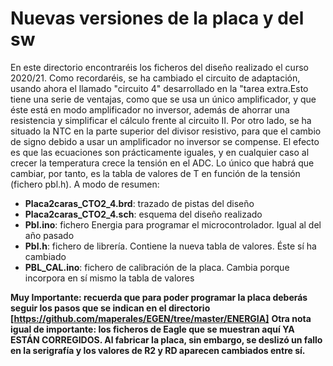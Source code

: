 
Nuevas versiones de la placa y del sw
=====================================
En este directorio encontraréis los ficheros del diseño realizado el curso 2020/21. 
Como recordaréis, se ha cambiado el circuito de adaptación, usando ahora el llamado "circuito 4" desarrollado en la "tarea extra.Esto tiene una serie de
ventajas, como que se usa un único amplificador, y que éste está en modo amplificador no inversor, además de ahorrar una resistencia y simplificar el cálculo frente al circuito II. 
Por otro lado, se ha situado la NTC en la parte superior del divisor resistivo, para que el cambio de signo debido a usar un amplificador no inversor se compense. El efecto es que las ecuaciones son prácticamente iguales, y en cualquier caso al crecer la temperatura crece la tensión en el ADC. Lo único que habrá que cambiar, por tanto, es la tabla de valores de T en función de la tensión (fichero pbl.h). A modo de resumen:
  - **Placa2caras_CTO2_4.brd**: trazado de pistas del diseño
  - **Placa2caras_CTO2_4.sch**: esquema del diseño realizado
  - **Pbl.ino**: fichero Energia para programar el microcontrolador. Igual al del año pasado
  - **Pbl.h**: fichero de librería. Contiene la nueva tabla de valores. Éste sí ha cambiado
  - **PBL_CAL.ino**: fichero de calibración de la placa. Cambia porque incorpora en sí mismo la tabla de valores 

**Muy Importante: recuerda que para poder programar la placa deberás seguir los pasos que se indican en el directorio [https://github.com/maperales/EGEN/tree/master/ENERGIA]**
**Otra nota igual de importante: los ficheros de Eagle que se muestran aquí YA ESTÁN CORREGIDOS. Al fabricar la placa, sin embargo, se deslizó un fallo en la serigrafía y los valores de R2 y RD aparecen cambiados entre sí.** 
